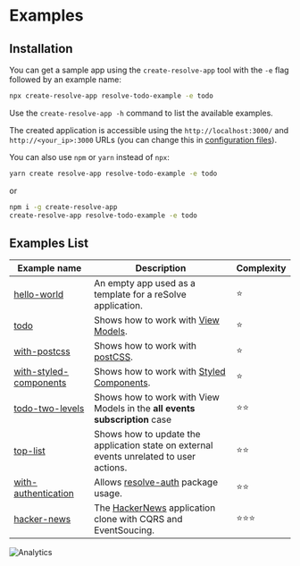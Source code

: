 # Examples

## Installation

You can get a sample app using the `create-resolve-app` tool with the `-e` flag followed by an example name:

```sh
npx create-resolve-app resolve-todo-example -e todo
```

Use the `create-resolve-app -h` command to list the available examples.

The created application is accessible using the `http://localhost:3000/` and `http://<your_ip>:3000` URLs (you can change this in [configuration files](https://github.com/reimagined/resolve/blob/dev/packages/core/resolve-scripts/configs/schema.resolve.config.json)).

You can also use `npm` or `yarn` instead of `npx`:

```sh
yarn create resolve-app resolve-todo-example -e todo
```

or

```sh
npm i -g create-resolve-app
create-resolve-app resolve-todo-example -e todo
```

## Examples List

| Example name | Description | Complexity |
| --- | --- | --- |
| [hello-world](https://github.com/reimagined/resolve/tree/master/examples/hello-world) | An empty app used as a template for a reSolve application. | ⭐️ |
| [todo](https://github.com/reimagined/resolve/tree/master/examples/todo) | Shows how to work with [View Models](https://github.com/reimagined/resolve/blob/master/docs/View%20Model.md). | ⭐️ |
| [with-postcss](https://github.com/reimagined/resolve/tree/master/examples/with-postcss) | Shows how to work with [postCSS](https://github.com/postcss/postcss-loader#css-modules). | ⭐️ |
| [with-styled-components](https://github.com/reimagined/resolve/tree/master/examples/with-styled-components) | Shows how to work with [Styled Components](https://www.styled-components.com/docs). | ⭐️ |
| [todo-two-levels](https://github.com/reimagined/resolve/tree/master/examples/todo-two-levels) | Shows how to work with View Models in the **all events subscription** case | ⭐️⭐️ |
| [top-list](https://github.com/reimagined/resolve/tree/master/examples/top-list) | Shows how to update the application state on external events unrelated to user actions. | ⭐️⭐️ |
| [with-authentication](https://github.com/reimagined/resolve/tree/master/examples/with-authentication) | Allows [resolve-auth](https://github.com/reimagined/resolve/tree/master/packages/core/resolve-auth) package usage. | ⭐️⭐️ |
| [hacker-news](https://github.com/reimagined/resolve/tree/master/examples/hacker-news) | The [HackerNews](https://news.ycombinator.com/) application clone with CQRS and EventSoucing. | ⭐️⭐️️️️⭐️️️️ |


![Analytics](https://ga-beacon.appspot.com/UA-118635726-1/examples-index-readme?pixel)
